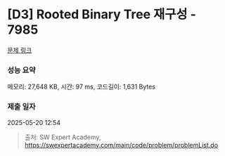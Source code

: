 # [D3] Rooted Binary Tree 재구성 - 7985 

[문제 링크](https://swexpertacademy.com/main/code/problem/problemDetail.do?contestProbId=AWu1JmN6Js4DFASy) 

### 성능 요약

메모리: 27,648 KB, 시간: 97 ms, 코드길이: 1,631 Bytes

### 제출 일자

2025-05-20 12:54



> 출처: SW Expert Academy, https://swexpertacademy.com/main/code/problem/problemList.do